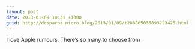 ```yaml
---
layout: post
date: 2013-01-09 10:31 +1000
guid: http://desparoz.micro.blog/2013/01/09/t288805035893223425.html
---
```

I love Apple rumours. There’s so many to choose from
